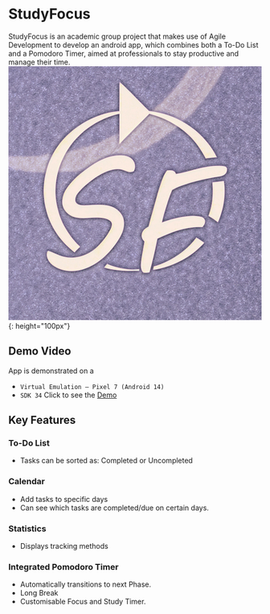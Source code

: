 # StudyFocus

StudyFocus is an academic group project that makes use of Agile Development to develop an android app, which combines both a To-Do List and a Pomodoro Timer, aimed at professionals to stay productive and manage their time.
![Studyfocus](studyfocus.png){: height="100px"}

## Demo Video
App is demonstrated on a
* `Virtual Emulation – Pixel 7 (Android 14)`
* `SDK 34`
Click to see the [Demo](https://youtu.be/GMcm7HWZs54)

## Key Features
### To-Do List
* Tasks can be sorted as: Completed or Uncompleted
### Calendar
* Add tasks to specific days
* Can see which tasks are completed/due on certain days.
### Statistics
* Displays tracking methods 
### Integrated Pomodoro Timer

* Automatically transitions to next Phase. 
* Long Break 
* Customisable Focus and Study Timer.


